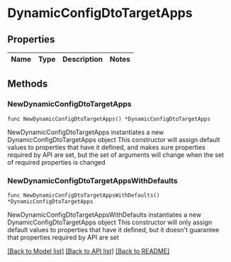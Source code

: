 # DynamicConfigDtoTargetApps

## Properties

Name | Type | Description | Notes
------------ | ------------- | ------------- | -------------

## Methods

### NewDynamicConfigDtoTargetApps

`func NewDynamicConfigDtoTargetApps() *DynamicConfigDtoTargetApps`

NewDynamicConfigDtoTargetApps instantiates a new DynamicConfigDtoTargetApps object
This constructor will assign default values to properties that have it defined,
and makes sure properties required by API are set, but the set of arguments
will change when the set of required properties is changed

### NewDynamicConfigDtoTargetAppsWithDefaults

`func NewDynamicConfigDtoTargetAppsWithDefaults() *DynamicConfigDtoTargetApps`

NewDynamicConfigDtoTargetAppsWithDefaults instantiates a new DynamicConfigDtoTargetApps object
This constructor will only assign default values to properties that have it defined,
but it doesn't guarantee that properties required by API are set


[[Back to Model list]](../README.md#documentation-for-models) [[Back to API list]](../README.md#documentation-for-api-endpoints) [[Back to README]](../README.md)


